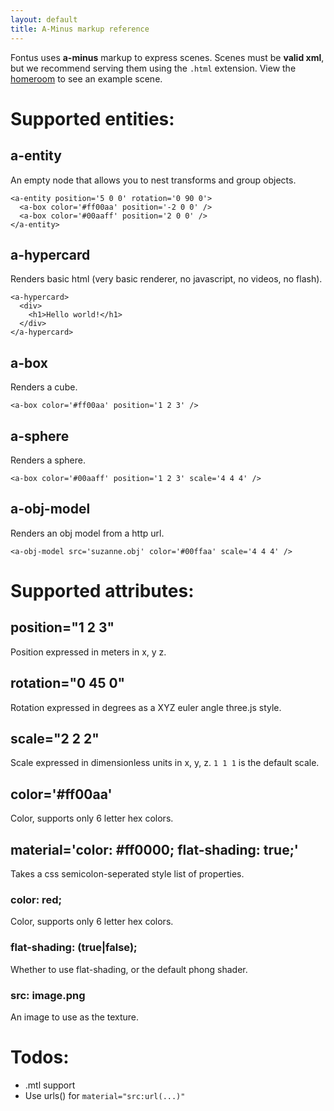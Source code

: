 ```yaml
---
layout: default
title: A-Minus markup reference
---
```


Fontus uses **a-minus** markup to express scenes. Scenes must
be **valid xml**, but we recommend serving them using the `.html` 
extension. View the <a href="/scenes/homeroom.html">homeroom</a>
to see an example scene.

<div class='docs' markdown="1">

# Supported entities:

## a-entity

An empty node that allows you to nest transforms and group objects.


```
<a-entity position='5 0 0' rotation='0 90 0'>
  <a-box color='#ff00aa' position='-2 0 0' />
  <a-box color='#00aaff' position='2 0 0' />
</a-entity>
```

## a-hypercard

Renders basic html (very basic renderer, no javascript, no videos, no flash).

```
<a-hypercard>
  <div>
    <h1>Hello world!</h1>
  </div>
</a-hypercard>
```

## a-box

Renders a cube.

```
<a-box color='#ff00aa' position='1 2 3' />
```

## a-sphere

Renders a sphere.

```
<a-box color='#00aaff' position='1 2 3' scale='4 4 4' />
```

## a-obj-model

Renders an obj model from a http url.

```
<a-obj-model src='suzanne.obj' color='#00ffaa' scale='4 4 4' />
```

# Supported attributes:

## position="1 2 3"

Position expressed in meters in x, y z.

## rotation="0 45 0"

Rotation expressed in degrees as a XYZ euler angle three.js style.

## scale="2 2 2"

Scale expressed in dimensionless units in x, y, z. `1 1 1` is the
default scale.

## color='#ff00aa'

Color, supports only 6 letter hex colors.

## material='color: #ff0000; flat-shading: true;'

Takes a css semicolon-seperated style list of properties.

### color: red;

Color, supports only 6 letter hex colors.

### flat-shading: (true|false);

Whether to use flat-shading, or the default phong shader.

### src: image.png

An image to use as the texture.

# Todos:

* .mtl support
* Use urls() for `material="src:url(...)"`

</div>